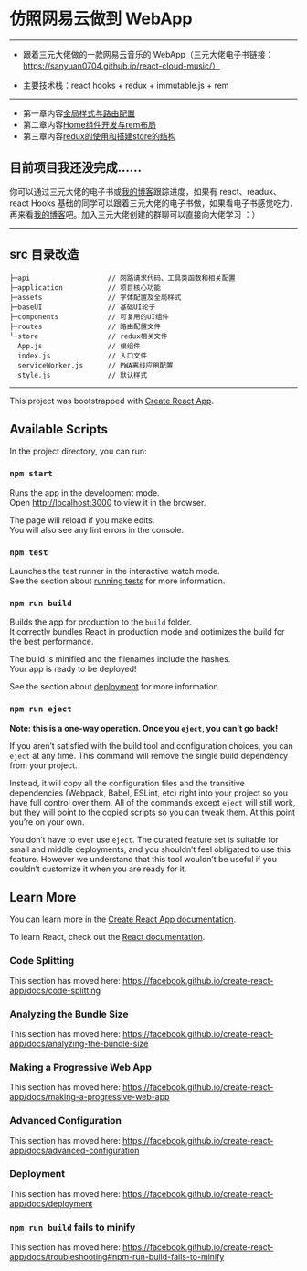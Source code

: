 # 仿照网易云做到 WebApp

---

- 跟着三元大佬做的一款网易云音乐的 WebApp（三元大佬电子书链接：https://sanyuan0704.github.io/react-cloud-music/）
  
- 主要技术栈：react hooks + redux + immutable.js + rem

---

- 第一章内容[全局样式与路由配置](https://lemonsea.github.io/2019/09/08/%E4%BB%BF%E7%BD%91%E6%98%93%E4%BA%91%E5%81%9A%E7%9A%84%20WebApp%EF%BC%88%E4%B8%80%EF%BC%89/#more)
- 第二章内容[Home组件开发与rem布局](https://lemonsea.github.io/2019/09/09/%E4%BB%BF%E7%BD%91%E6%98%93%E4%BA%91%E5%81%9A%E7%9A%84%20WebApp%EF%BC%88%E4%BA%8C%EF%BC%89/#more)
- 第三章内容[redux的使用和搭建store的结构](https://lemonsea.github.io/2019/09/09/%E4%BB%BF%E7%BD%91%E6%98%93%E4%BA%91%E5%81%9A%E7%9A%84%20WebApp%EF%BC%88%E4%B8%89%EF%BC%89/)

## 目前项目我还没完成……
你可以通过三元大佬的电子书或[我的博客](https://lemonsea.github.io/)跟踪进度，如果有 react、readux、react Hooks 基础的同学可以跟着三元大佬的电子书做，如果看电子书感觉吃力，再来看[我的博客](https://lemonsea.github.io/)吧。加入三元大佬创建的群聊可以直接向大佬学习 ：）

---

## src 目录改造
```
├─api                   // 网路请求代码、工具类函数和相关配置
├─application           // 项目核心功能
├─assets                // 字体配置及全局样式
├─baseUI                // 基础UI轮子
├─components            // 可复用的UI组件
├─routes                // 路由配置文件
└─store                 // redux相关文件
  App.js                // 根组件
  index.js              // 入口文件
  serviceWorker.js      // PWA离线应用配置
  style.js              // 默认样式
```

---

This project was bootstrapped with [Create React App](https://github.com/facebook/create-react-app).

## Available Scripts

In the project directory, you can run:

### `npm start`

Runs the app in the development mode.<br>
Open [http://localhost:3000](http://localhost:3000) to view it in the browser.

The page will reload if you make edits.<br>
You will also see any lint errors in the console.

### `npm test`

Launches the test runner in the interactive watch mode.<br>
See the section about [running tests](https://facebook.github.io/create-react-app/docs/running-tests) for more information.

### `npm run build`

Builds the app for production to the `build` folder.<br>
It correctly bundles React in production mode and optimizes the build for the best performance.

The build is minified and the filenames include the hashes.<br>
Your app is ready to be deployed!

See the section about [deployment](https://facebook.github.io/create-react-app/docs/deployment) for more information.

### `npm run eject`

**Note: this is a one-way operation. Once you `eject`, you can’t go back!**

If you aren’t satisfied with the build tool and configuration choices, you can `eject` at any time. This command will remove the single build dependency from your project.

Instead, it will copy all the configuration files and the transitive dependencies (Webpack, Babel, ESLint, etc) right into your project so you have full control over them. All of the commands except `eject` will still work, but they will point to the copied scripts so you can tweak them. At this point you’re on your own.

You don’t have to ever use `eject`. The curated feature set is suitable for small and middle deployments, and you shouldn’t feel obligated to use this feature. However we understand that this tool wouldn’t be useful if you couldn’t customize it when you are ready for it.

## Learn More

You can learn more in the [Create React App documentation](https://facebook.github.io/create-react-app/docs/getting-started).

To learn React, check out the [React documentation](https://reactjs.org/).

### Code Splitting

This section has moved here: https://facebook.github.io/create-react-app/docs/code-splitting

### Analyzing the Bundle Size

This section has moved here: https://facebook.github.io/create-react-app/docs/analyzing-the-bundle-size

### Making a Progressive Web App

This section has moved here: https://facebook.github.io/create-react-app/docs/making-a-progressive-web-app

### Advanced Configuration

This section has moved here: https://facebook.github.io/create-react-app/docs/advanced-configuration

### Deployment

This section has moved here: https://facebook.github.io/create-react-app/docs/deployment

### `npm run build` fails to minify

This section has moved here: https://facebook.github.io/create-react-app/docs/troubleshooting#npm-run-build-fails-to-minify

